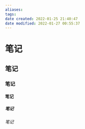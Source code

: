 ```yaml
---
aliases: 
tags: 
date created: 2022-01-25 21:40:47
date modified: 2022-01-27 00:55:37
---
```


# 笔记

## 笔记

### 笔记

#### 笔记

##### 笔记

###### 笔记

